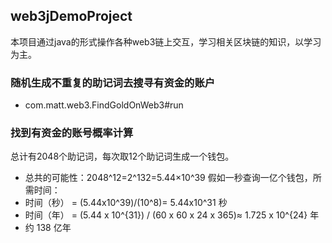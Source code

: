 ## web3jDemoProject
本项目通过java的形式操作各种web3链上交互，学习相关区块链的知识，以学习为主。

### 随机生成不重复的助记词去搜寻有资金的账户
* com.matt.web3.FindGoldOnWeb3#run

### 找到有资金的账号概率计算
总计有2048个助记词，每次取12个助记词生成一个钱包。
* 总共的可能性：2048^12=2^132=5.44×10^39
假如一秒查询一亿个钱包，所需时间：
* 时间（秒） = (5.44x10^39)/(10^8)= 5.44x10^31 秒
* 时间（年） = (5.44 x 10^{31}) / (60 x 60 x 24 x 365)≈ 1.725 x 10^{24} 年
* 约 138 亿年
